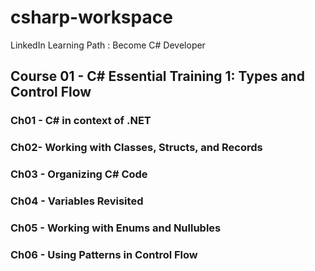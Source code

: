 # csharp-workspace
LinkedIn Learning Path : Become C# Developer

## Course 01 - C# Essential Training 1: Types and Control Flow
### Ch01 - C# in context of .NET
### Ch02- Working with Classes, Structs, and Records
### Ch03 - Organizing C# Code
### Ch04 - Variables Revisited
### Ch05 - Working with Enums and Nullubles
### Ch06 - Using Patterns in Control Flow
